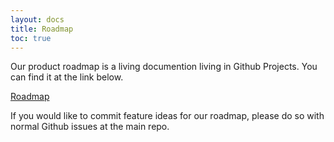 ```yaml
---
layout: docs
title: Roadmap
toc: true
---
```


Our product roadmap is a living documention living in Github Projects. You can find it at the link below.

[Roadmap](https://github.com/orgs/openc3/projects/2/views/1)

If you would like to commit feature ideas for our roadmap, please do so with normal Github issues at the main repo.
